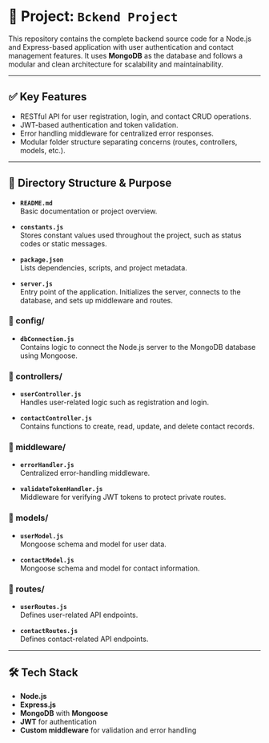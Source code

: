 # 📁 Project: `Bckend Project`

This repository contains the complete backend source code for a Node.js and Express-based application with user authentication and contact management features. It uses **MongoDB** as the database and follows a modular and clean architecture for scalability and maintainability.

---

## ✅ Key Features
- RESTful API for user registration, login, and contact CRUD operations.
- JWT-based authentication and token validation.
- Error handling middleware for centralized error responses.
- Modular folder structure separating concerns (routes, controllers, models, etc.).

---

## 📂 Directory Structure & Purpose

- **`README.md`**  
  Basic documentation or project overview.

- **`constants.js`**  
  Stores constant values used throughout the project, such as status codes or static messages.

- **`package.json`**  
  Lists dependencies, scripts, and project metadata.

- **`server.js`**  
  Entry point of the application. Initializes the server, connects to the database, and sets up middleware and routes.

### 📁 config/
- **`dbConnection.js`**  
  Contains logic to connect the Node.js server to the MongoDB database using Mongoose.

### 📁 controllers/
- **`userController.js`**  
  Handles user-related logic such as registration and login.

- **`contactController.js`**  
  Contains functions to create, read, update, and delete contact records.

### 📁 middleware/
- **`errorHandler.js`**  
  Centralized error-handling middleware.

- **`validateTokenHandler.js`**  
  Middleware for verifying JWT tokens to protect private routes.

### 📁 models/
- **`userModel.js`**  
  Mongoose schema and model for user data.

- **`contactModel.js`**  
  Mongoose schema and model for contact information.

### 📁 routes/
- **`userRoutes.js`**  
  Defines user-related API endpoints.

- **`contactRoutes.js`**  
  Defines contact-related API endpoints.

---

## 🛠 Tech Stack
- **Node.js**
- **Express.js**
- **MongoDB** with **Mongoose**
- **JWT** for authentication
- **Custom middleware** for validation and error handling
